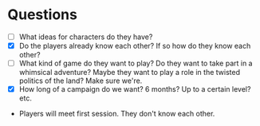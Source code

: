 # Questions
- [ ] What ideas for characters do they have?
- [x] Do the players already know each other? If so how do they know each other?
- [ ] What kind of game do they want to play? Do they want to take part in a whimsical adventure? Maybe they want to play a role in the twisted politics of the land? Make sure we're.
- [x] How long of a campaign do we want? 6 months? Up to a certain level? etc.

- Players will meet first session. They don't know each other.
